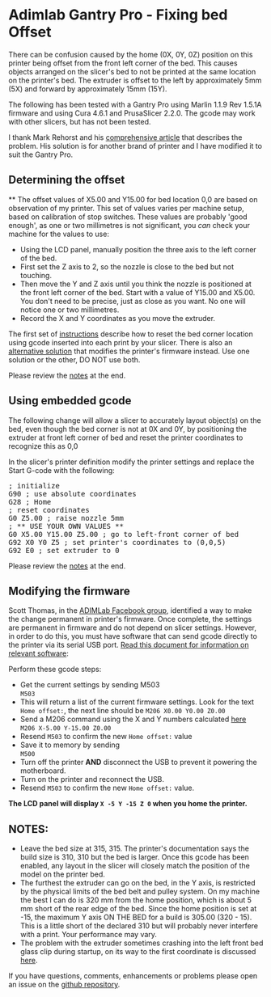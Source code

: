 # __Adimlab Gantry Pro - Fixing bed Offset__

There can be confusion caused by the home (0X, 0Y, 0Z) position on this printer being offset from the front left corner of the bed. This causes objects  arranged on the slicer's bed to not be printed at the same location on the printer's bed. The extruder is offset to the left by approximately 5mm (5X) and forward by approximately 15mm (15Y). 

The following has been tested with a Gantry Pro using Marlin 1.1.9 Rev 1.5.1A firmware and using Cura 4.6.1 and PrusaSlicer 2.2.0. The gcode may work with other slicers, but has not been tested.

I thank Mark Rehorst and his [comprehensive article](https://drmrehorst.blogspot.com/2017/08/setting-up-3d-printers-origin.html) that describes the problem. His solution is for another brand of printer and I have modified it to suit the Gantry Pro.

## __Determining the offset__

** The offset values of X5.00 and Y15.00 for bed location 0,0 are based on observation of my printer. This set of values varies per machine setup, based on calibration of stop switches. These values are probably 'good enough', as one or two millimetres is not significant, you *can* check your machine for the values to use:
- Using the LCD panel, manually position the three axis to the left corner of the bed.
- First set the Z axis to 2, so the nozzle is close to the bed but not touching.
- Then move the Y and Z axis until you think the nozzle is positioned at the front left corner of the bed. Start with a value of Y15.00 and X5.00. You don't need to be precise, just as close as you want. No one will notice one or two millimetres.
- Record the X and Y coordinates as you move the extruder.

The first set of [instructions](#using-embedded-gcode) describe how to reset the bed corner location using gcode inserted into each print by your slicer. There is also an [alternative solution](#modifying-the-firmware) that modifies the printer's firmware instead. Use one solution or the other, DO NOT use both.

Please review the [notes](#notes) at the end.

## __Using embedded gcode__

The following change will allow a slicer to accurately layout object(s) on the bed, even though the bed corner is not at 0X and 0Y, by positioning the extruder at front left corner of bed and reset the printer coordinates to recognize this as 0,0

In the slicer's printer definition modify the printer settings and replace the Start G-code with the following:  
<pre>
; initialize
G90 ; use absolute coordinates
G28 ; Home
; reset coordinates
G0 Z5.00 ; raise nozzle 5mm
; ** USE YOUR OWN VALUES **
G0 X5.00 Y15.00 Z5.00 ; go to left-front corner of bed 
G92 X0 Y0 Z5 ; set printer's coordinates to (0,0,5)
G92 E0 ; set extruder to 0
</pre>
Please review the [notes](#notes) at the end.

## __Modifying the firmware__
Scott Thomas, in the [ADIMLab Facebook group](https://www.facebook.com/groups/1235236596606278/), identified a way to make the change permanent in printer's firmware. Once complete, the settings are permanent in firmware and do not depend on slicer settings. 
However, in order to do this, you must have software that can send gcode directly to the printer via its serial USB port.  [Read this document for information on relevant software](connecting_pc_to_3dprinter.md):


Perform these gcode steps:

- Get the current settings by sending M503  
`M503`
- This will return a list of the current firmware settings. Look for the text `Home offset:`, the next line should be `M206 X0.00 Y0.00 Z0.00`
- Send a M206 command using the X and Y numbers calculated [here](#determining-the-offset)  
`M206 X-5.00 Y-15.00 Z0.00`
- Resend `M503` to confirm the new `Home offset:` value
- Save it to memory by sending  
`M500`
- Turn off the printer __AND__ disconnect the USB to prevent it powering the motherboard. 
- Turn on the printer and reconnect the USB.
- Resend `M503` to confirm the new `Home offset:` value.

__The LCD panel will display `X -5 Y -15 Z 0` when you home the printer.__

## __NOTES:__
- Leave the bed size at 315, 315. The printer's documentation says the build size is 310, 310 but the bed is larger. Once this gcode has been enabled, any layout in the slicer will closely match the position of the model on the printer bed.
- The furthest the extruder can go on the bed, in the Y axis, is restricted by the physical limits of the bed belt and pulley system. On my machine the best I can do is 320 mm from the home position, which is about 5 mm short of the rear edge of the bed. Since the home position is set at -15, the maximum Y axis ON THE BED for a build is 305.00 (320 - 15). This is a little short of the declared 310 but will probably never interfere with a print. Your performance may vary.
- The problem with the extruder sometimes crashing into the left front bed glass clip during startup, on its way to the first coordinate is discussed [here](Adimlab_miss_the_clip.md). 

If you have questions, comments, enhancements or problems please open an issue on the [github repository](https://github.com/CharlesGodwin/3DPrinting).
